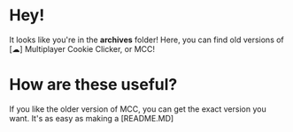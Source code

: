 # Hey!
It looks like you're in the **archives** folder!
Here, you can find old versions of [☁] Multiplayer Cookie Clicker, or MCC!

# How are these useful?
If you like the older version of MCC, you can get the exact version you want. It's as easy as making a [README.MD]
